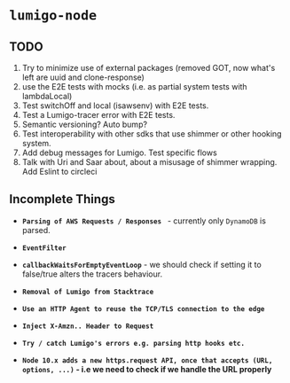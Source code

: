 # **`lumigo-node`**

## TODO

1. Try to minimize use of external packages (removed GOT, now what's left are uuid and clone-response)
3. use the E2E tests with mocks (i.e. as partial system tests with lambdaLocal)
4. Test switchOff and local (isawsenv) with E2E tests.
5. Test a Lumigo-tracer error with E2E tests.
6. Semantic versioning? Auto bump?
7. Test interoperability with other sdks that use shimmer or other hooking system.
8. Add debug messages for Lumigo. Test specific flows
11. Talk with Uri and Saar about, about a misusage of shimmer wrapping.
Add Eslint to circleci

## Incomplete Things

- **`Parsing of AWS Requests / Responses `** - currently only `DynamoDB` is parsed.

- **`EventFilter`**

- **`callbackWaitsForEmptyEventLoop`** - we should check if setting it to false/true alters the tracers behaviour.

- **`Removal of Lumigo from Stacktrace`**

- **`Use an HTTP Agent to reuse the TCP/TLS connection to the edge`**

- **`Inject X-Amzn.. Header to Request`**

- **`Try / catch Lumigo's errors e.g. parsing http hooks etc.`**

- **`Node 10.x adds a new https.request API, once that accepts (URL, options, ...)` - i.e we need to check if we handle the URL properly**
